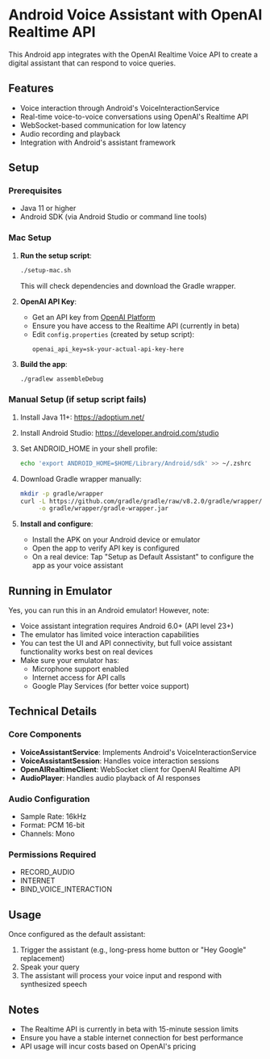 # Android Voice Assistant with OpenAI Realtime API

This Android app integrates with the OpenAI Realtime Voice API to create a digital assistant that can respond to voice queries.

## Features

- Voice interaction through Android's VoiceInteractionService
- Real-time voice-to-voice conversations using OpenAI's Realtime API
- WebSocket-based communication for low latency
- Audio recording and playback
- Integration with Android's assistant framework

## Setup

### Prerequisites
- Java 11 or higher
- Android SDK (via Android Studio or command line tools)

### Mac Setup
1. **Run the setup script**:
   ```bash
   ./setup-mac.sh
   ```
   This will check dependencies and download the Gradle wrapper.

2. **OpenAI API Key**: 
   - Get an API key from [OpenAI Platform](https://platform.openai.com)
   - Ensure you have access to the Realtime API (currently in beta)
   - Edit `config.properties` (created by setup script):
     ```properties
     openai_api_key=sk-your-actual-api-key-here
     ```

3. **Build the app**:
   ```bash
   ./gradlew assembleDebug
   ```

### Manual Setup (if setup script fails)
1. Install Java 11+: https://adoptium.net/
2. Install Android Studio: https://developer.android.com/studio
3. Set ANDROID_HOME in your shell profile:
   ```bash
   echo 'export ANDROID_HOME=$HOME/Library/Android/sdk' >> ~/.zshrc
   ```
4. Download Gradle wrapper manually:
   ```bash
   mkdir -p gradle/wrapper
   curl -L https://github.com/gradle/gradle/raw/v8.2.0/gradle/wrapper/gradle-wrapper.jar \
        -o gradle/wrapper/gradle-wrapper.jar
   ```

3. **Install and configure**:
   - Install the APK on your Android device or emulator
   - Open the app to verify API key is configured
   - On a real device: Tap "Setup as Default Assistant" to configure the app as your voice assistant

## Running in Emulator

Yes, you can run this in an Android emulator! However, note:
- Voice assistant integration requires Android 6.0+ (API level 23+)
- The emulator has limited voice interaction capabilities
- You can test the UI and API connectivity, but full voice assistant functionality works best on real devices
- Make sure your emulator has:
  - Microphone support enabled
  - Internet access for API calls
  - Google Play Services (for better voice support)

## Technical Details

### Core Components

- **VoiceAssistantService**: Implements Android's VoiceInteractionService
- **VoiceAssistantSession**: Handles voice interaction sessions
- **OpenAIRealtimeClient**: WebSocket client for OpenAI Realtime API
- **AudioPlayer**: Handles audio playback of AI responses

### Audio Configuration

- Sample Rate: 16kHz
- Format: PCM 16-bit
- Channels: Mono

### Permissions Required

- RECORD_AUDIO
- INTERNET
- BIND_VOICE_INTERACTION

## Usage

Once configured as the default assistant:
1. Trigger the assistant (e.g., long-press home button or "Hey Google" replacement)
2. Speak your query
3. The assistant will process your voice input and respond with synthesized speech

## Notes

- The Realtime API is currently in beta with 15-minute session limits
- Ensure you have a stable internet connection for best performance
- API usage will incur costs based on OpenAI's pricing